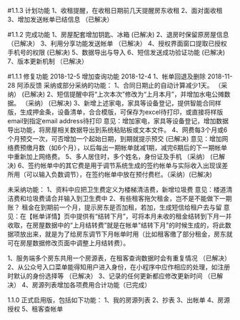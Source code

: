 #1.1.3 计划功能
1、收租提醒，在收租日期前几天提醒房东收租
2、面对面收租
3、增加发送帐单已结信息  （已解决）


#1.1.2 完成功能
1、房屋配套增加钥匙、冰箱 (已解决)
2、退房时保留原房屋信息 （已解决）
3、利用分享功能发送帐单   （已解决）
4、授权界面窗口提取已授权手机号的权限 (已解决)
5、数据导出与导入
6、短信发送成功验证功能  (已解决)
7、版本更新机制 （已解决）


#1.1.1 修复功能
2018-12-5
增加查询功能
2018-12-4
1、帐单回退及删除
2018-11-28 阿添反馈
采纳或部分采纳的功能：
1、合同日期止的自动计算减少1天。  （采纳）   (已解决)
2、短信提醒中将“上次本次”修改为“上月本月”，并增加水电公摊数据。  （采纳）  (已解决)
3、新增上述家电，家具等设备登记，提供智能合同样版，生成押金条，设备清单，合合模版，可保存为excel待打印，或直接将样版email到指定email address待打印
  意见：增加家电，家具等设备登记，增加数据导出功能，将房屋相关数据导出到系统粘贴板或文本文件。
4、网费每3个月或6个月预交一次，可否增加一个起始日期，到期就提示预交   (已解决)
  意见：增加网络费预缴月数（如6个月），以后每出一期帐单就减1期，减完6期后的下一期帐单中重新加上网络费。
5、多人居住时，多个姓名，身份证及手机   （采纳） (已解决)
6、签约帐单中的其它费是用于调节系统生成的签约帐单与实际收入出现误差所用（可以输入负数调节），在签约帐单中放在预付费栏。（采纳）(已解决)

未采纳功能：
1、资料中应把卫生费定义为楼梯清洁费，新增垃圾费
   意见：楼道清洁费和垃圾费请合并输入到卫生费中
2、有些租客拖欠租金，岂不是不能做下一期账？
   租金在到期前一个月，提示房东是否加租，若加，生成短信给租户去与留
   意见：在【帐单详情】页中提供有“结转下月”，可将本月未收的租金结转到下月一并收取，在房屋数据中的“上月结转费”就是在帐单"结转下月"的时候生成的，将此数据项放出来，就是为了给房东调节下月帐单时用（比如租客缴了部分租金，房东就可在房屋数据修改页面中调整上月结转费）。


1、服务端多个房东共用一个房源表，在租客查询数据时会有重复情况 （已解决）
2、从公众号入口菜单能得知用户进入身份，在小程序中应作相应的处理，如注册时默认的身份选择等  （已解决）
3、记录的任何更新都应修改更新时间 （已解决）
4、房源列表增加各项费用合计功能（已完成）

1.1.0 正式启用版，包括如下功能：
1、我的房源列表
2、抄表
3、出帐单
4、房源授权
5、租客查帐单
